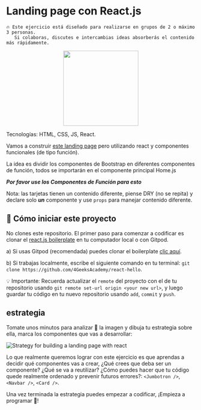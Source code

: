 <!--hide-->
#  Landing page con React.js 
<!--endhide-->


```
🔥 Este ejercicio está diseñado para realizarse en grupos de 2 o máximo 3 personas.
   Si colaboras, discutes e intercambias ideas absorberás el contenido más rápidamente.
```

<p align="center">
  <img height="200" src="https://github.com/breatheco-de/exercise-landing-page-with-react/blob/master/preview.gif?raw=true" />
</p>

Tecnologías: HTML, CSS, JS, React.

Vamos a construir [este landing page](https://github.com/breatheco-de/exercise-landing-page-with-react/blob/master/preview.gif) pero utilizando react y componentes funcionales (de tipo función).

La idea es dividir los componentes de Bootstrap en diferentes componentes de función, todos se importarán en el componente principal Home.js

***Por favor use los Componentes de Función para esto***

Nota: las tarjetas tienen un contenido diferente, piense DRY (no se repita) y declare solo ***un*** componente y use ```props``` para manejar contenido diferente.


## 🌱  Cómo iniciar este proyecto

No clones este repositorio. El primer paso para comenzar a codificar es clonar el [react.js boilerplate](https://github.com/4GeeksAcademy/react-hello) en tu computador local o con Gitpod.

a) Si usas Gitpod (recomendada) puedes clonar el boilerplate [clic aquí](https://gitpod.io#https://github.com/4GeeksAcademy/react-hello).

b) Si trabajas localmente, escribe el siguiente comando en tu terminal: `git clone https://github.com/4GeeksAcademy/react-hello`.

💡 Importante: Recuerda actualizar el `remote` del proyecto con el de tu repositorio usando `git remote set-url origin <your new url>`, y luego guardar tu código en tu nuevo repositorio usando `add`, `commit` y `push`.


## estrategia

Tomate unos minutos para analizar 🤯 la imagen y dibuja tu estrategia sobre ella, marca los componentes que vas a desarrollar:

![Strategy for building a landing page with react](https://github.com/breatheco-de/exercise-landing-page-with-react/blob/master/strategy.gif?raw=true)

Lo que realmente queremos lograr con este ejercicio es que aprendas a decidir qué componentes vas a crear, ¿Qué crees que deba ser un componente? ¿Qué se va a reutilizar? ¿Cómo puedes hacer que tu código quede realmente ordenado y prevenir futuros errores?: `<Jumbotron />`, `<Navbar />`, `<Card />`.

Una vez terminada la estrategia puedes empezar a codificar, 
¡Empieza a programar 🎊!

